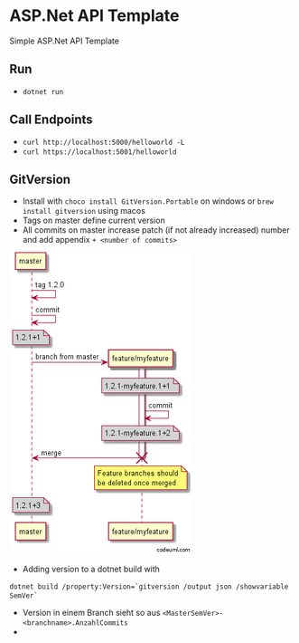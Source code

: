 # ASP.Net API Template

Simple ASP.Net API Template 

## Run 
* `dotnet run`

## Call Endpoints
* `curl http://localhost:5000/helloworld -L`
* `curl https://localhost:5001/helloworld`

## GitVersion
* Install with `choco install GitVersion.Portable` on windows or `brew install gitversion` using macos
* Tags on master define current version
* All commits on master increase patch (if not already increased) number and add appendix `+ <number of commits>`

![](./githubflow_feature-branch.png)

* Adding version to a dotnet build with 
```
dotnet build /property:Version=`gitversion /output json /showvariable SemVer`
```
* Version in einem Branch sieht so aus `<MasterSemVer>-<branchname>.AnzahlCommits`
* 